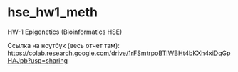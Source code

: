 # hse_hw1_meth
HW-1 Epigenetics (Bioinformatics HSE)

Ссылка на ноутбук (весь отчет там): https://colab.research.google.com/drive/1rFSmtrpoBTIWBHt4bKXh4xiDqGpHAJpb?usp=sharing
